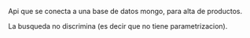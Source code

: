 Api que se conecta a una base de datos mongo, para alta de productos.

La busqueda no discrimina (es decir que no tiene parametrizacion).
